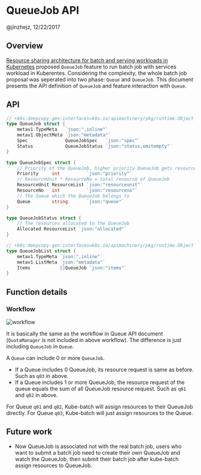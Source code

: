 # QueueJob API

@jinzhejz, 12/22/2017

## Overview
[Resource sharing architecture for batch and serving workloads in Kubernetes](https://docs.google.com/document/d/1-H2hnZap7gQivcSU-9j4ZrJ8wE_WwcfOkTeAGjzUyLA/edit#) proposed
`QueueJob` feature to run batch job with services workload in Kuberentes. Considering the complexity, the whole batch job proposal was seperated into two phase: `Queue` and `QueueJob`. This document presents the API definition of `QueueJob` and feature interaction with `Queue`.

## API
```go
// +k8s:deepcopy-gen:interfaces=k8s.io/apimachinery/pkg/runtime.Object
type QueueJob struct {
	metav1.TypeMeta   `json:",inline"`
	metav1.ObjectMeta `json:"metadata"`
	Spec              QueueJobSpec   `json:"spec"`
	Status            QueueJobStatus `json:"status,omitempty"`
}

type QueueJobSpec struct {
	// Priority of the QueueJob, higher priority QueueJob gets resources first
	Priority     int          `json:"priority"`
	// ResourceUnit * ResourceNo = total resource of QueueJob
	ResourceUnit ResourceList `json:"resourceunit"`
	ResourceNo   int          `json:"resourceno"`
	// The Queue which the QueueJob belongs to
	Queue        string       `json:"queue"`
}

type QueueJobStatus struct {
	// The resources allocated to the QueueJob
	Allocated ResourceList `json:"allocated"`
}

// +k8s:deepcopy-gen:interfaces=k8s.io/apimachinery/pkg/runtime.Object
type QueueJobList struct {
	metav1.TypeMeta `json:",inline"`
	metav1.ListMeta `json:"metadata"`
	Items           []QueueJob `json:"items"`
}
```

## Function details
### Workflow
![workflow](../images/queuejob.jpg)

It is basically the same as the workflow in Queue API document (`QuotaManager` is not included in above workflow). The difference is just including `QueueJob` in `Queue`.

A `Queue` can include 0 or more `QueueJob`. 

* If a Queue includes 0 QueueJob, its resource request is same as before. Such as `q03` in above.
* If a Queue includes 1 or more QueueJob, the resource request of the queue equals the sum of all QueueJob resource request. Such as `q01` and `q02` in above.

For Queue `q01` and `q02`, Kube-batch will assign resources to their QueueJob directly.
For Queue `q03`, Kube-batch will just assign resources to the Queue.

## Future work
* Now QueueJob is associated not with the real batch job, users who want to submit a batch job need to create their own QueueJob and watch the QueueJob, then submit their batch job after kube-batch assign resources to QueueJob.
